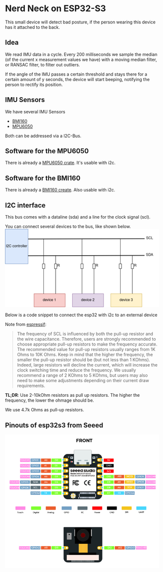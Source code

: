 # Nerd Neck on ESP32-S3

This small device will detect bad posture, if the person wearing this device has it attached to the back.

## Idea

We read IMU data in a cycle. Every 200 milliseconds we sample the median (of the current x measurement values we have)
with a moving median filter, or RANSAC filter, to filter out outliers.

If the angle of the IMU passes a certain threshold and stays there for a certain amount of y seconds,
the device will start beeping, notifying the person to rectify its position.

## IMU Sensors

We have several IMU Sensors
- [BMI160](https://www.dfrobot.com/product-1716.html)
- [MPU6050](https://learn.adafruit.com/mpu6050-6-dof-accelerometer-and-gyro/arduino)

Both can be addressed via a I2C-Bus.

## Software for the MPU6050

There is already a [MPU6050 crate](https://docs.rs/mpu6050/0.1.6/mpu6050/). It's usable with i2c.

## Software for the BMI160

There is already a [BMI160 create](https://docs.rs/bmi160/1.1.0/bmi160/). Also usable with i2c.

## I2C interface

This bus comes with a dataline (sda) and a line for the clock signal (scl).

You can connect several devices to the bus, like shown below.
![image](images/i2c_master_module.png)

Below is a code snippet to connect the esp32 with i2c to an external device

Note from [espressif](https://docs.espressif.com/projects/esp-idf/en/v5.3.2/esp32s3/api-reference/peripherals/i2c.html):

> The frequency of SCL is influenced by both the pull-up resistor and the wire capacitance. Therefore, users are strongly recommended to choose appropriate pull-up resistors to make the frequency accurate. The recommended value for pull-up resistors usually ranges from 1K Ohms to 10K Ohms.
Keep in mind that the higher the frequency, the smaller the pull-up resistor should be (but not less than 1 KOhms). Indeed, large resistors will decline the current, which will increase the clock switching time and reduce the frequency. We usually recommend a range of 2 KOhms to 5 KOhms, but users may also need to make some adjustments depending on their current draw requirements.

**TL;DR**: Use 2-10kOhm resistors as pull up resistors.
The higher the frequency, the lower the ohmage should be.

We use 4.7k Ohms as pull-up resistors.

## Pinouts of esp32s3 from Seeed

![Pinouts](images/pinouts-esp32.jpg)
